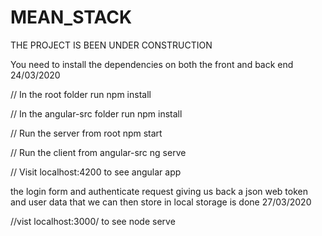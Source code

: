 # MEAN_STACK

THE PROJECT IS BEEN UNDER CONSTRUCTION 


You need to install the dependencies on both the front and back end               24/03/2020

// In the root folder run
npm install

// In the angular-src folder run
npm install

// Run the server from root
npm start

// Run the client from angular-src
ng serve

// Visit localhost:4200 to see angular app

the login form and authenticate request giving us back a json web token and user data that we can then store in local storage is done 27/03/2020

//vist localhost:3000/     to see node serve
